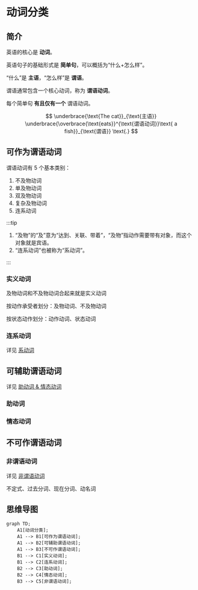 # 动词分类

## 简介

英语的核心是 **动词**。

英语句子的基础形式是 **简单句**，可以概括为“什么+怎么样”。

“什么”是 **主语**，“怎么样”是 **谓语**。

谓语通常包含一个核心动词，称为 **谓语动词**。

每个简单句 **有且仅有一个** 谓语动词。

$$
\underbrace{\text{The cat}}_{\text{主语}}
\underbrace{\overbrace{\text{eats}}^{\text{谓语动词}}\text{ a fish}}_{\text{谓语}}
\text{.}
$$

## 可作为谓语动词

谓语动词有 $5$ 个基本类别：

1. 不及物动词
2. 单及物动词
3. 双及物动词
4. 复杂及物动词
5. 连系动词

:::tip

1. “及物”的“及”意为“达到、关联、带着”，“及物”指动作需要带有对象，而这个对象就是宾语。
2. “连系动词”也被称为“系动词”。

:::

### 实义动词

及物动词和不及物动词合起来就是实义动词

按动作承受者划分：及物动词、不及物动词

按状态动作划分：动作动词、状态动词

### 连系动词

详见 [系动词](linking-verbs)

## 可辅助谓语动词

详见 [助动词 & 情态动词](auxiliary-modal-verbs)

### 助动词

### 情态动词

## 不可作谓语动词

### 非谓语动词

详见 [非谓语动词](non-finite-verbs)

不定式、过去分词、现在分词、动名词

## 思维导图

```mermaid
graph TD;
    A1[动词分类];
    A1 --> B1[可作为谓语动词];
    A1 --> B2[可辅助谓语动词];
    A1 --> B3[不可作谓语动词];
    B1 --> C1[实义动词];
    B1 --> C2[连系动词];
    B2 --> C3[助动词];
    B2 --> C4[情态动词];
    B3 --> C5[非谓语动词];
```
